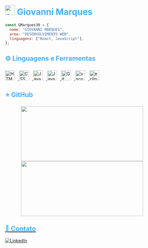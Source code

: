 <h1 style="color: #44AEFB"><img width="32" alt="about" src="https://em-content.zobj.net/thumbs/160/google/241/technologist-medium-dark-skin-tone_1f9d1-1f3fe-200d-1f4bb.png"> Giovanni Marques</h1>

```JavaScript
const GMarques30 = {
  nome: "GIOVANNI MARQUES",
  area: "DESENVOLVIMENTO WEB",
  linguagens: ["React, JavaScript"],
};
```

<h2 style="color: #44AEFB">⚙️ Linguagens e Ferramentas</h2>

<div>
  <a href="https://developer.mozilla.org/en-US/docs/Web/HTML" target="_blank" rel="noreferrer">
    <img alt="HTML" height="32px" style="padding:10px 10px 0 0;" src="https://cdn.jsdelivr.net/gh/devicons/devicon/icons/html5/html5-original.svg"/>
  </a>
  <a href="https://developer.mozilla.org/en-US/docs/Web/CSS" target="_blank" rel="noreferrer">
    <img  alt="CSS" height="32px" style="padding:10px 10px 0 0;" src="https://cdn.jsdelivr.net/gh/devicons/devicon/icons/css3/css3-original.svg"/>
  </a>
  <a href="https://developer.mozilla.org/en-US/docs/Web/JavaScript" target="_blank" rel="noreferrer">
    <img  alt="JavaScript" height="32px" style="padding:10px 10px 0 0;" src="https://cdn.jsdelivr.net/gh/devicons/devicon/icons/javascript/javascript-plain.svg"/>
  </a>
  <a href="https://www.java.com/en/" target="_blank" rel="noreferrer">
    <img  alt="Java" height="32px" style="padding:10px 10px 0 0;" src="https://cdn.jsdelivr.net/gh/devicons/devicon/icons/java/java-original.svg"/>
  </a>
  <a href="https://git-scm.com/" target="_blank" rel="noreferrer">
    <img  alt="Git" height="32px" style="padding:10px 10px 0 0;" src="https://cdn.jsdelivr.net/gh/devicons/devicon/icons/git/git-original.svg"/>
  </a>
  <a href="https://code.visualstudio.com/" target="_blank" rel="noreferrer">
    <img  alt="vscode" height="32px" style="padding:10px 10px 0 0;" src="https://cdn.jsdelivr.net/gh/devicons/devicon/icons/vscode/vscode-original.svg"/>
  </a>
  <a href="https://eclipseide.org" target="_blank" rel="noreferrer">
    <img alt="eclipse" height="32px" style="padding:10px 10px 0 0;" src="https://upload.wikimedia.org/wikipedia/commons/thumb/c/cf/Eclipse-SVG.svg/48px-Eclipse-SVG.svg.png">
  </a>
</div>

<h2 style="color: #44AEFB">⭐ GitHub</h2>

<div align="center">
  <a href="https://github.com/GMarques30">
  <img height="180" width="400" src="https://github-readme-stats.vercel.app/api?username=GMarques30&theme=radical&show_icons=true"/>
  <img height="180" width="400" src="https://github-readme-stats.vercel.app/api/top-langs/?username=GMarques30&layout=compact&langs_count=7&theme=radical"/>
</div>

<h2 style="color: #44AEFB">📱 Contato</h2>

[![LinkedIn](https://img.shields.io/badge/LinkedIn-0077B5?style=for-the-badge&logo=linkedin&logoColor=white)](https://www.linkedin.com/in/gmarques30/)
